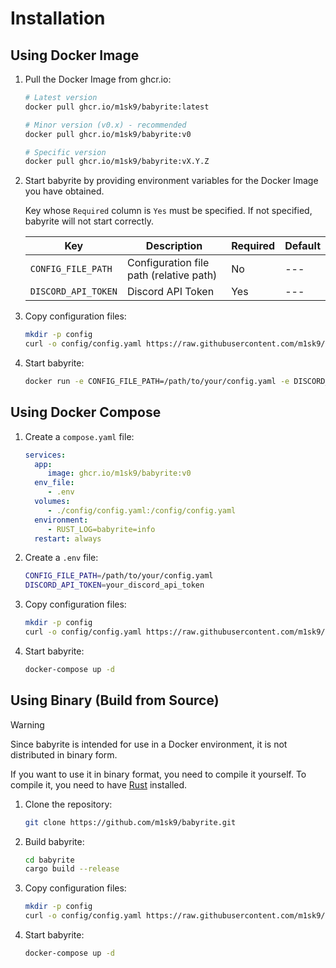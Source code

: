 # Installation

<!-- toc -->

## Using Docker Image

1. Pull the Docker Image from ghcr.io:

    ```sh
    # Latest version
    docker pull ghcr.io/m1sk9/babyrite:latest

    # Minor version (v0.x) - recommended
    docker pull ghcr.io/m1sk9/babyrite:v0

    # Specific version
    docker pull ghcr.io/m1sk9/babyrite:vX.Y.Z
    ```

2. Start babyrite by providing environment variables for the Docker Image you have obtained.

   Key whose `Required` column is `Yes` must be specified. If not specified, babyrite will not start correctly.

   | Key                 | Description                             | Required | Default |
   |---------------------|-----------------------------------------|----------|---------|
   | `CONFIG_FILE_PATH`  | Configuration file path (relative path) | No       | ---     |
   | `DISCORD_API_TOKEN` | Discord API Token                       | Yes      | ---     |

3. Copy configuration files:

    ```sh
    mkdir -p config
    curl -o config/config.yaml https://raw.githubusercontent.com/m1sk9/babyrite/main/config/config.yaml
    ```

4. Start babyrite:

    ```sh
    docker run -e CONFIG_FILE_PATH=/path/to/your/config.yaml -e DISCORD_API_TOKEN=your_discord_api_token --volume ./config/config.yaml:/config/config.yaml ghcr.io/m1sk9/babyrite
    ```

## Using Docker Compose

1. Create a `compose.yaml` file:

    ```yml
    services:
      app:
         image: ghcr.io/m1sk9/babyrite:v0
      env_file:
         - .env
      volumes:
         - ./config/config.yaml:/config/config.yaml
      environment:
         - RUST_LOG=babyrite=info
      restart: always
    ```

2. Create a `.env` file:

    ```sh
    CONFIG_FILE_PATH=/path/to/your/config.yaml
    DISCORD_API_TOKEN=your_discord_api_token
    ```

3. Copy configuration files:

    ```sh
    mkdir -p config
    curl -o config/config.yaml https://raw.githubusercontent.com/m1sk9/babyrite/main/config/config.yaml
    ```

4. Start babyrite:

    ```sh
    docker-compose up -d
    ```

## Using Binary (Build from Source)

> [!WARNING]
>
> Since babyrite is intended for use in a Docker environment, it is not distributed in binary form.
>
> If you want to use it in binary format, you need to compile it yourself. To compile it, you need to have [Rust](https://www.rust-lang.org/tools/install) installed.

1. Clone the repository:

    ```sh
    git clone https://github.com/m1sk9/babyrite.git
    ```

2. Build babyrite:

    ```sh
    cd babyrite
    cargo build --release
    ```

3. Copy configuration files:

    ```sh
    mkdir -p config
    curl -o config/config.yaml https://raw.githubusercontent.com/m1sk9/babyrite/main/config/config.yaml
    ```

4. Start babyrite:

    ```sh
    docker-compose up -d
    ```

